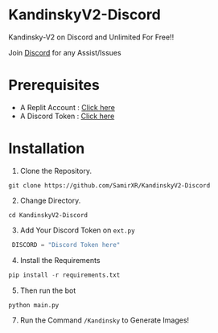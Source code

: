 # KandinskyV2-Discord

Kandinsky-V2 on Discord and Unlimited For Free!!

Join [Discord](https://discord.gg/P9gGZaXWGR) for any Assist/Issues 


# Prerequisites

- A Replit Account : [Click here](https://replit.com/~)
- A Discord Token  : [Click here](https://discord.com/developers/applications)


# Installation 

1. Clone the Repository.

```pyton
git clone https://github.com/SamirXR/KandinskyV2-Discord
```

2. Change Directory.
   
```pyton
cd KandinskyV2-Discord
```

3. Add Your Discord Token on ``ext.py``
   
```python
 DISCORD = "Discord Token here"
```

4. Install the Requirements

```python
pip install -r requirements.txt
```

5. Then run the bot
```python
python main.py
```

7. Run the Command ```/Kandinsky``` to Generate Images!





